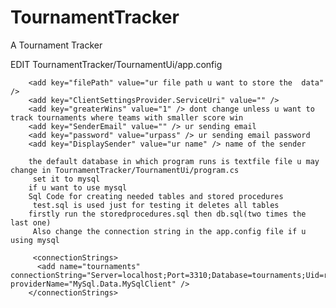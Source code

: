 # TournamentTracker
A Tournament Tracker


EDIT TournamentTracker/TournamentUi/app.config  



        <add key="filePath" value="ur file path u want to store the  data" />
        <add key="ClientSettingsProvider.ServiceUri" value="" />
        <add key="greaterWins" value="1" /> dont change unless u want to track tournaments where teams with smaller score win
        <add key="SenderEmail" value="" /> ur sending email
        <add key="password" value="urpass" /> ur sending email password
        <add key="DisplaySender" value="ur name" /> name of the sender 
        
        the default database in which program runs is textfile file u may change in TournamentTracker/TournamentUi/program.cs
         set it to mysql 
        if u want to use mysql 
        Sql Code for creating needed tables and stored procedures
         test.sql is used just for testing it deletes all tables
        firstly run the storedprocedures.sql then db.sql(two times the last one)
         Also change the connection string in the app.config file if u using mysql 
         
         <connectionStrings>
          <add name="tournaments" connectionString="Server=localhost;Port=3310;Database=tournaments;Uid=root;Pwd=1234567890;" providerName="MySql.Data.MySqlClient" />
        </connectionStrings>
      
